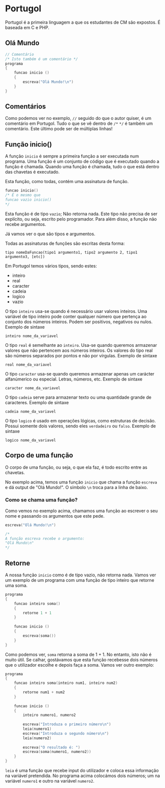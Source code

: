 # Portugol
Portugol é a primeira linguagem a que os estudantes de CM são expostos. É baseada em C e PHP.

## Olá Mundo
```C
// Comentário
/* Isto também é um comentário */
programa 
{ 
	funcao inicio () 
	{
		escreva("Olá Mundo!\n")
	} 
}
```

## Comentários
Como podemos ver no exemplo, `//` seguido do que o autor quiser, é um comentário em Portugol. Tudo o que se vê dentro de `/*` `*/` é também um comentário. Este último pode ser de múltiplas linhas!

## Função inicio()
A função `inicio` é sempre a primeira função a ser executada num programa. Uma função é um conjunto de código que é executado quando a função é chamada. Quando uma função é chamada, tudo o que está dentro das chavetas é executado.

Esta função, como todas, contém uma assinatura de função.
```C
funcao inicio()
/* É o mesmo que 
funcao vazio inicio()
*/
```
Esta função é de tipo `vazio`; Não retorna nada. Este tipo não precisa de ser explícito, ou seja, escrito pelo programador. Para além disso, a função não recebe argumentos.

Já vamos ver o que são tipos e argumentos.

Todas as assinaturas de funções são escritas desta forma:
```
tipo nomeDaFuncao(tipo1 argumento1, tipo2 argumento 2, tipo1 argumento3, [etc])
```
Em Portugol temos vários tipos, sendo estes:
*   inteiro
*   real
*   caracter
*   cadeia
*   logico
*   vazio

O tipo `inteiro` usa-se quando é necessário usar valores inteiros. Uma variável de tipo inteiro pode conter qualquer número que pertença ao conjunto dos números inteiros. Podem ser positivos, negativos ou nulos.
Exemplo de sintaxe
```
inteiro nome_da_variavel
```

O tipo `real` é semelhante ao `inteiro`. Usa-se quando queremos armazenar valores que não pertencem aos números inteiros. Os valores do tipo real são números separados por pontos e não por vírgulas.
Exemplo de sintaxe

```
real nome_da_variavel
```

O tipo `caracter` usa-se quando queremos armazenar apenas um carácter alfanúmerico ou especial. Letras, números, etc.
Exemplo de sintaxe

```
caracter nome_da_variavel
```

O tipo `cadeia` serve para armazenar texto ou uma quantidade grande de caracteres.
Exemplo de sintaxe

```
cadeia nome_da_variavel
```

O tipo `logico` é usado em operações lógicas, como estruturas de decisão. Possui somente dois valores, sendo eles `verdadeiro` ou `falso`.
Exemplo de sintaxe

```
logico nome_da_variavel
```

## Corpo de uma função

O corpo de uma função, ou seja, o que ela faz, é todo escrito entre as chavetas. 

No exemplo acima, temos uma função `inicio` que chama a função `escreva` e dá output de "Olá Mundo!". O símbolo `\n` troca para a linha de baixo.

### Como se chama uma função?
Como vemos no exemplo acima, chamamos uma função ao escrever o seu nome e passando os argumentos que este pede.
```C
escreva("Olá Mundo!\n")

/*
A função escreva recebe o argumento:
"Olá Mundo\n"
*/
```

## Retorne
A nossa função `inicio` como é de tipo vazio, não retorna nada. Vamos ver um exemplo de um programa com uma função de tipo inteiro que retorne uma soma.

```C
programa 
{
    funcao inteiro soma()
    {
        retorne 1 + 1
    }
    
	funcao inicio () 
	{
		escreva(soma())
	} 
}
```
Como podemos ver, `soma` retorna a soma de 1 + 1. No entanto, isto não é muito útil. Se calhar, gostávamos que esta função recebesse dois números que o utilizador escolhe e depois faça a soma. Vamos ver outro exemplo:
```C
programa 
{
    funcao inteiro soma(inteiro num1, inteiro num2)
    {
        retorne num1 + num2
    }
    
	funcao inicio () 
	{
	    inteiro numero1, numero2
	    
	    escreva("Introduza o primeiro número\n")
	    leia(numero1)
	    escreva("Introduza o segundo número\n")
	    leia(numero2)
	    
	    escreva("O resultado é: ")
		escreva(soma(numero1, numero2))
	} 
}
```
`leia` é uma função que recebe input do utilizador e coloca essa informação na variável pretendida. No programa acima colocámos dois números; um na variável `numero1` e outro na variável `numero2`.
